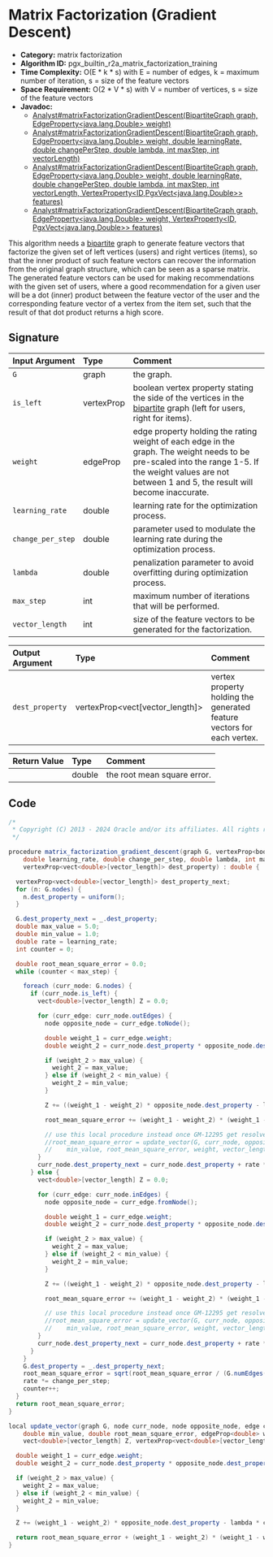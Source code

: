 # Matrix Factorization (Gradient Descent)

- **Category:** matrix factorization
- **Algorithm ID:** pgx_builtin_r2a_matrix_factorization_training
- **Time Complexity:** O(E * k * s) with E = number of edges, k = maximum number of iteration, s = size of the feature vectors
- **Space Requirement:** O(2 * V * s) with V = number of vertices, s = size of the feature vectors
- **Javadoc:**
  - [Analyst#matrixFactorizationGradientDescent(BipartiteGraph graph, EdgeProperty<java.lang.Double> weight)](https://docs.oracle.com/en/database/oracle/property-graph/24.3/spgjv/oracle/pgx/api/Analyst.html#matrixFactorizationGradientDescent_oracle_pgx_api_BipartiteGraph_oracle_pgx_api_EdgeProperty_)
  - [Analyst#matrixFactorizationGradientDescent(BipartiteGraph graph, EdgeProperty<java.lang.Double> weight, double learningRate, double changePerStep, double lambda, int maxStep, int vectorLength)](https://docs.oracle.com/en/database/oracle/property-graph/24.3/spgjv/oracle/pgx/api/Analyst.html#matrixFactorizationGradientDescent_oracle_pgx_api_BipartiteGraph_oracle_pgx_api_EdgeProperty_double_double_double_int_int_)
  - [Analyst#matrixFactorizationGradientDescent(BipartiteGraph graph, EdgeProperty<java.lang.Double> weight, double learningRate, double changePerStep, double lambda, int maxStep, int vectorLength, VertexProperty<ID,​PgxVect<java.lang.Double>> features)](https://docs.oracle.com/en/database/oracle/property-graph/24.3/spgjv/oracle/pgx/api/Analyst.html#matrixFactorizationGradientDescent_oracle_pgx_api_BipartiteGraph_oracle_pgx_api_EdgeProperty_double_double_double_int_int_oracle_pgx_api_VertexProperty_)
  - [Analyst#matrixFactorizationGradientDescent(BipartiteGraph graph, EdgeProperty<java.lang.Double> weight, VertexProperty<ID,​PgxVect<java.lang.Double>> features)](https://docs.oracle.com/en/database/oracle/property-graph/24.3/spgjv/oracle/pgx/api/Analyst.html#matrixFactorizationGradientDescent_oracle_pgx_api_BipartiteGraph_oracle_pgx_api_EdgeProperty_oracle_pgx_api_VertexProperty_)

This algorithm needs a [bipartite](https://docs.oracle.com/en/database/oracle/property-graph/24.3/spgdg/graph-mutation-and-subgraphs.html) graph to generate feature vectors that factorize the given set of left vertices (users) and right vertices (items), so that the inner product of such feature vectors can recover the information from the original graph structure, which can be seen as a sparse matrix. The generated feature vectors can be used for making recommendations with the given set of users, where a good recommendation for a given user will be a dot (inner) product between the feature vector of the user and the corresponding feature vector of a vertex from the item set, such that the result of that dot product returns a high score.

## Signature

| Input Argument | Type | Comment |
| :--- | :--- | :--- |
| `G` | graph | the graph. |
| `is_left` | vertexProp<node> | boolean vertex property stating the side of the vertices in the [bipartite](https://docs.oracle.com/en/database/oracle/property-graph/24.3/spgdg/graph-mutation-and-subgraphs.html) graph (left for users, right for items). |
| `weight` | edgeProp<double> | edge property holding the rating weight of each edge in the graph. The weight needs to be pre-scaled into the range 1-5. If the weight values are not between 1 and 5, the result will become inaccurate. |
| `learning_rate` | double | learning rate for the optimization process. |
| `change_per_step` | double | parameter used to modulate the learning rate during the optimization process. |
| `lambda` | double | penalization parameter to avoid overfitting during optimization process. |
| `max_step` | int | maximum number of iterations that will be performed. |
| `vector_length` | int | size of the feature vectors to be generated for the factorization. |

| Output Argument | Type | Comment |
| :--- | :--- | :--- |
| `dest_property` | vertexProp<vect<double>[vector_length]> | vertex property holding the generated feature vectors for each vertex. |

| Return Value | Type | Comment |
| :--- | :--- | :--- |
| | double | the root mean square error. |

## Code

```java
/*
 * Copyright (C) 2013 - 2024 Oracle and/or its affiliates. All rights reserved.
 */

procedure matrix_factorization_gradient_descent(graph G, vertexProp<bool> is_left, edgeProp<double> weight,
    double learning_rate, double change_per_step, double lambda, int max_step, int vector_length;
    vertexProp<vect<double>[vector_length]> dest_property) : double {

  vertexProp<vect<double>[vector_length]> dest_property_next;
  for (n: G.nodes) {
    n.dest_property = uniform();
  }

  G.dest_property_next = _.dest_property;
  double max_value = 5.0;
  double min_value = 1.0;
  double rate = learning_rate;
  int counter = 0;

  double root_mean_square_error = 0.0;
  while (counter < max_step) {

    foreach (curr_node: G.nodes) {
      if (curr_node.is_left) {
        vect<double>[vector_length] Z = 0.0;

        for (curr_edge: curr_node.outEdges) {
          node opposite_node = curr_edge.toNode();

          double weight_1 = curr_edge.weight;
          double weight_2 = curr_node.dest_property * opposite_node.dest_property;

          if (weight_2 > max_value) {
            weight_2 = max_value;
          } else if (weight_2 < min_value) {
            weight_2 = min_value;
          }

          Z += ((weight_1 - weight_2) * opposite_node.dest_property - lambda * curr_node.dest_property);

          root_mean_square_error += (weight_1 - weight_2) * (weight_1 - weight_2);

          // use this local procedure instead once GM-12295 get resolved
          //root_mean_square_error = update_vector(G, curr_node, opposite_node, curr_edge, lambda, max_value,
          //    min_value, root_mean_square_error, weight, vector_length, Z, dest_property);
        }
        curr_node.dest_property_next = curr_node.dest_property + rate * Z;
      } else {
        vect<double>[vector_length] Z = 0.0;

        for (curr_edge: curr_node.inEdges) {
          node opposite_node = curr_edge.fromNode();

          double weight_1 = curr_edge.weight;
          double weight_2 = curr_node.dest_property * opposite_node.dest_property;

          if (weight_2 > max_value) {
            weight_2 = max_value;
          } else if (weight_2 < min_value) {
            weight_2 = min_value;
          }

          Z += ((weight_1 - weight_2) * opposite_node.dest_property - lambda * curr_node.dest_property);

          root_mean_square_error += (weight_1 - weight_2) * (weight_1 - weight_2);

          // use this local procedure instead once GM-12295 get resolved
          //root_mean_square_error = update_vector(G, curr_node, opposite_node, curr_edge, lambda, max_value,
          //    min_value, root_mean_square_error, weight, vector_length, Z, dest_property);
        }
        curr_node.dest_property_next = curr_node.dest_property + rate * Z;
      }
    }
    G.dest_property = _.dest_property_next;
    root_mean_square_error = sqrt(root_mean_square_error / (G.numEdges() * 2.0));
    rate *= change_per_step;
    counter++;
  }
  return root_mean_square_error;
}

local update_vector(graph G, node curr_node, node opposite_node, edge curr_edge, double lambda, double max_value,
    double min_value, double root_mean_square_error, edgeProp<double> weight, int vector_length;
    vect<double>[vector_length] Z, vertexProp<vect<double>[vector_length]> dest_property) : double {

  double weight_1 = curr_edge.weight;
  double weight_2 = curr_node.dest_property * opposite_node.dest_property;

  if (weight_2 > max_value) {
    weight_2 = max_value;
  } else if (weight_2 < min_value) {
    weight_2 = min_value;
  }

  Z += (weight_1 - weight_2) * opposite_node.dest_property - lambda * curr_node.dest_property;

  return root_mean_square_error + (weight_1 - weight_2) * (weight_1 - weight_2);
}
```

